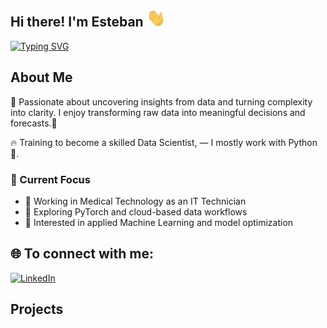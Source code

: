 ## Hi there! I'm Esteban <img src="https://raw.githubusercontent.com/ABSphreak/ABSphreak/master/gifs/Hi.gif" width="30" alt="Waving hand"/>

[![Typing SVG](https://readme-typing-svg.herokuapp.com?color=00FF00&vCenter=true&width=500&lines=Data+Science+Engineering+Student)](https://git.io/typing-svg)

##  About Me

🔎 Passionate about uncovering insights from data and turning complexity into clarity. I enjoy transforming raw data into meaningful decisions and forecasts.🚀

🔥 Training to become a skilled Data Scientist, — I mostly work with Python 🐍.

### 🎯 Current Focus

- 🔭 Working in Medical Technology as an IT Technician  
- 🌱 Exploring PyTorch and cloud-based data workflows  
- 🤖 Interested in applied Machine Learning and model optimization


## 🌐 To connect with me:
[![LinkedIn](https://img.shields.io/badge/LinkedIn-%230077B5.svg?logo=linkedin&logoColor=white)](https://linkedin.com/in/www.linkedin.com/in/esteban-rm) 

## Projects

